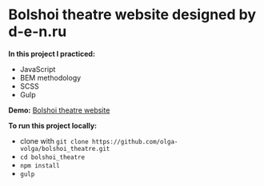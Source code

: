 # Bolshoi theatre website designed by d-e-n.ru

**In this project I practiced:**
* JavaScript
* BEM methodology
* SCSS
* Gulp

**Demo:**
[Bolshoi theatre website](https://olga-volga.github.io/bolshoi_theatre/dist)

**To run this project locally:**
* clone with `git clone https://github.com/olga-volga/bolshoi_theatre.git`
* `cd bolshoi_theatre`
* `npm install`
* `gulp`
